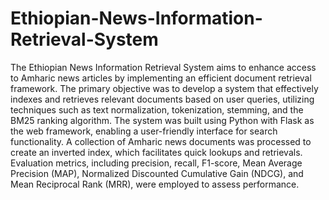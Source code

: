 # Ethiopian-News-Information-Retrieval-System

The Ethiopian News Information Retrieval System aims to enhance access to Amharic news articles by
implementing an efficient document retrieval framework. The primary objective was to develop a
system that effectively indexes and retrieves relevant documents based on user queries, utilizing
techniques such as text normalization, tokenization, stemming, and the BM25 ranking algorithm.
The system was built using Python with Flask as the web framework, enabling a user-friendly interface
for search functionality. A collection of Amharic news documents was processed to create an inverted
index, which facilitates quick lookups and retrievals. Evaluation metrics, including precision, recall,
F1-score, Mean Average Precision (MAP), Normalized Discounted Cumulative Gain (NDCG), and
Mean Reciprocal Rank (MRR), were employed to assess performance.
